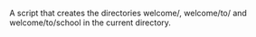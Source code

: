 A script that creates the directories welcome/, welcome/to/ and welcome/to/school in the current directory.
